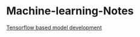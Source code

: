 # Machine-learning-Notes

[Tensorflow based model development](/ML-Notes/TensorFlow-development.md)
